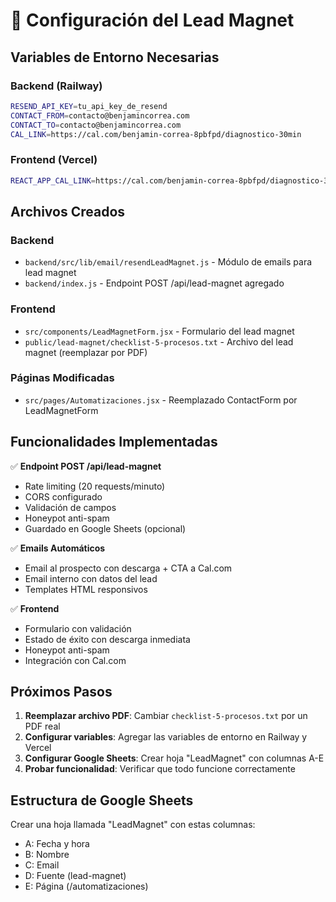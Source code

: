 # 🎯 Configuración del Lead Magnet

## Variables de Entorno Necesarias

### Backend (Railway)

```bash
RESEND_API_KEY=tu_api_key_de_resend
CONTACT_FROM=contacto@benjamincorrea.com
CONTACT_TO=contacto@benjamincorrea.com
CAL_LINK=https://cal.com/benjamin-correa-8pbfpd/diagnostico-30min
```

### Frontend (Vercel)

```bash
REACT_APP_CAL_LINK=https://cal.com/benjamin-correa-8pbfpd/diagnostico-30min
```

## Archivos Creados

### Backend

- `backend/src/lib/email/resendLeadMagnet.js` - Módulo de emails para lead magnet
- `backend/index.js` - Endpoint POST /api/lead-magnet agregado

### Frontend

- `src/components/LeadMagnetForm.jsx` - Formulario del lead magnet
- `public/lead-magnet/checklist-5-procesos.txt` - Archivo del lead magnet (reemplazar por PDF)

### Páginas Modificadas

- `src/pages/Automatizaciones.jsx` - Reemplazado ContactForm por LeadMagnetForm

## Funcionalidades Implementadas

✅ **Endpoint POST /api/lead-magnet**

- Rate limiting (20 requests/minuto)
- CORS configurado
- Validación de campos
- Honeypot anti-spam
- Guardado en Google Sheets (opcional)

✅ **Emails Automáticos**

- Email al prospecto con descarga + CTA a Cal.com
- Email interno con datos del lead
- Templates HTML responsivos

✅ **Frontend**

- Formulario con validación
- Estado de éxito con descarga inmediata
- Honeypot anti-spam
- Integración con Cal.com

## Próximos Pasos

1. **Reemplazar archivo PDF**: Cambiar `checklist-5-procesos.txt` por un PDF real
2. **Configurar variables**: Agregar las variables de entorno en Railway y Vercel
3. **Configurar Google Sheets**: Crear hoja "LeadMagnet" con columnas A-E
4. **Probar funcionalidad**: Verificar que todo funcione correctamente

## Estructura de Google Sheets

Crear una hoja llamada "LeadMagnet" con estas columnas:

- A: Fecha y hora
- B: Nombre
- C: Email
- D: Fuente (lead-magnet)
- E: Página (/automatizaciones)
